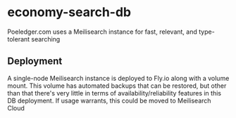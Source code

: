 # economy-search-db

Poeledger.com uses a Meilisearch instance for fast, relevant, and type-tolerant searching

## Deployment

A single-node Meilisearch instance is deployed to Fly.io along with a volume mount. This volume has automated backups that can be restored, but other than that there's very little in terms of availability/reliability features in this DB deployment. If usage warrants, this could be moved to Meilisearch Cloud

